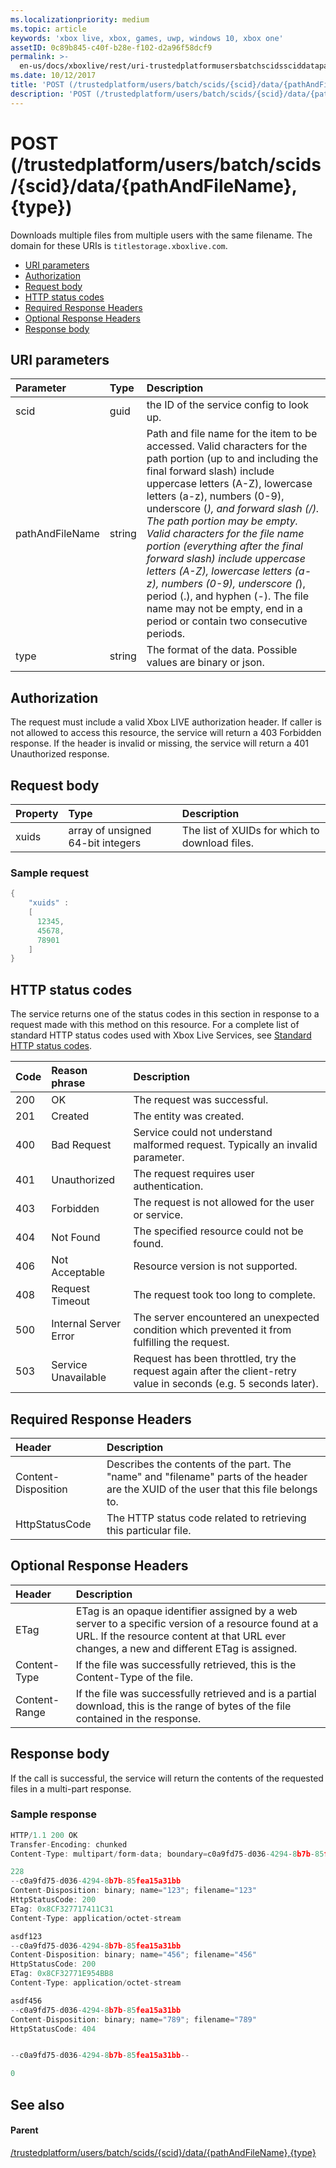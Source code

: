 ```yaml
---
ms.localizationpriority: medium
ms.topic: article
keywords: 'xbox live, xbox, games, uwp, windows 10, xbox one'
assetID: 0c89b845-c40f-b28e-f102-d2a96f58dcf9
permalink: >-
  en-us/docs/xboxlive/rest/uri-trustedplatformusersbatchscidssciddatapathandfilenametype-post.html
ms.date: 10/12/2017
title: 'POST (/trustedplatform/users/batch/scids/{scid}/data/{pathAndFileName},{type})'
description: 'POST (/trustedplatform/users/batch/scids/{scid}/data/{pathAndFileName},{type})'
---
```


# POST \(/trustedplatform/users/batch/scids/{scid}/data/{pathAndFileName},{type}\)

Downloads multiple files from multiple users with the same filename. The domain for these URIs is `titlestorage.xboxlive.com`.

* [URI parameters](post-trustedplatform-users-batch-scids-scid-data-pathandfilename-type.md#ID4EX)
* [Authorization](post-trustedplatform-users-batch-scids-scid-data-pathandfilename-type.md#ID4ECB)
* [Request body](post-trustedplatform-users-batch-scids-scid-data-pathandfilename-type.md#ID4EPB)
* [HTTP status codes](post-trustedplatform-users-batch-scids-scid-data-pathandfilename-type.md#ID4E3C)
* [Required Response Headers](post-trustedplatform-users-batch-scids-scid-data-pathandfilename-type.md#ID4EPAAC)
* [Optional Response Headers](post-trustedplatform-users-batch-scids-scid-data-pathandfilename-type.md#ID4ESBAC)
* [Response body](post-trustedplatform-users-batch-scids-scid-data-pathandfilename-type.md#ID4E3CAC)

## URI parameters <a id="ID4EX"></a>

| Parameter | Type | Description |
| :--- | :--- | :--- |
| scid | guid | the ID of the service config to look up. |
| pathAndFileName | string | Path and file name for the item to be accessed. Valid characters for the path portion \(up to and including the final forward slash\) include uppercase letters \(A-Z\), lowercase letters \(a-z\), numbers \(0-9\), underscore \(_\), and forward slash \(/\). The path portion may be empty. Valid characters for the file name portion \(everything after the final forward slash\) include uppercase letters \(A-Z\), lowercase letters \(a-z\), numbers \(0-9\), underscore \(_\), period \(.\), and hyphen \(-\). The file name may not be empty, end in a period or contain two consecutive periods. |
| type | string | The format of the data. Possible values are binary or json. |

## Authorization <a id="ID4ECB"></a>

The request must include a valid Xbox LIVE authorization header. If caller is not allowed to access this resource, the service will return a 403 Forbidden response. If the header is invalid or missing, the service will return a 401 Unauthorized response.

## Request body <a id="ID4EPB"></a>

| Property | Type | Description |
| :--- | :--- | :--- |
| xuids | array of unsigned 64-bit integers | The list of XUIDs for which to download files. |

### Sample request <a id="ID4EQC"></a>

```cpp
{
    "xuids" : 
    [
      12345,
      45678,
      78901
    ]
}
```

## HTTP status codes <a id="ID4E3C"></a>

The service returns one of the status codes in this section in response to a request made with this method on this resource. For a complete list of standard HTTP status codes used with Xbox Live Services, see [Standard HTTP status codes](https://github.com/LucienHH/docs-xsapi/tree/8aaeb3d77dec37e3bd2a1d99ea913649665f2490/additional/httpstatuscodes.md).

| Code | Reason phrase | Description |
| :--- | :--- | :--- |
| 200 | OK | The request was successful. |
| 201 | Created | The entity was created. |
| 400 | Bad Request | Service could not understand malformed request. Typically an invalid parameter. |
| 401 | Unauthorized | The request requires user authentication. |
| 403 | Forbidden | The request is not allowed for the user or service. |
| 404 | Not Found | The specified resource could not be found. |
| 406 | Not Acceptable | Resource version is not supported. |
| 408 | Request Timeout | The request took too long to complete. |
| 500 | Internal Server Error | The server encountered an unexpected condition which prevented it from fulfilling the request. |
| 503 | Service Unavailable | Request has been throttled, try the request again after the client-retry value in seconds \(e.g. 5 seconds later\). |

## Required Response Headers <a id="ID4EPAAC"></a>

| Header | Description |
| :--- | :--- |
| Content-Disposition | Describes the contents of the part. The "name" and "filename" parts of the header are the XUID of the user that this file belongs to. |
| HttpStatusCode | The HTTP status code related to retrieving this particular file. |

## Optional Response Headers <a id="ID4ESBAC"></a>

| Header | Description |
| :--- | :--- |
| ETag | ETag is an opaque identifier assigned by a web server to a specific version of a resource found at a URL. If the resource content at that URL ever changes, a new and different ETag is assigned. |
| Content-Type | If the file was successfully retrieved, this is the Content-Type of the file. |
| Content-Range | If the file was successfully retrieved and is a partial download, this is the range of bytes of the file contained in the response. |

## Response body <a id="ID4E3CAC"></a>

If the call is successful, the service will return the contents of the requested files in a multi-part response.

### Sample response <a id="ID4EGDAC"></a>

```cpp
HTTP/1.1 200 OK
Transfer-Encoding: chunked
Content-Type: multipart/form-data; boundary=c0a9fd75-d036-4294-8b7b-85fea15a31bb

228
--c0a9fd75-d036-4294-8b7b-85fea15a31bb
Content-Disposition: binary; name="123"; filename="123"
HttpStatusCode: 200
ETag: 0x8CF327717411C31
Content-Type: application/octet-stream

asdf123
--c0a9fd75-d036-4294-8b7b-85fea15a31bb
Content-Disposition: binary; name="456"; filename="456"
HttpStatusCode: 200
ETag: 0x8CF32771E954BB8
Content-Type: application/octet-stream

asdf456
--c0a9fd75-d036-4294-8b7b-85fea15a31bb
Content-Disposition: binary; name="789"; filename="789"
HttpStatusCode: 404


--c0a9fd75-d036-4294-8b7b-85fea15a31bb--

0
```

## See also <a id="ID4EUDAC"></a>

#### Parent <a id="ID4EWDAC"></a>

[/trustedplatform/users/batch/scids/{scid}/data/{pathAndFileName},{type}](https://github.com/LucienHH/docs-xsapi/tree/8aaeb3d77dec37e3bd2a1d99ea913649665f2490/work-in-progress/title-storage/uri-trustedplatformusersbatchscidssciddatapathandfilenametype.md)

